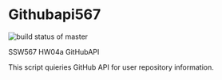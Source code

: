 # Githubapi567
![build status of master](https://app.travis-ci.com/AmithVishnu-ops/GithubAPI567.svg?branch=main)

SSW567 
HW04a
GitHubAPI

This script quieries GitHub API for user repository information.
